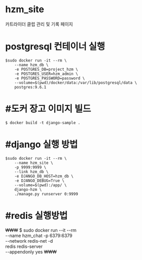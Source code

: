 # hzm_site
카트라이더 클럽 관리 및 기록 페이지

# postgresql 컨테이너 실행
```
$sudo docker run -it --rm \
    --name hzm_db \
    -e POSTGRES_DB=project_hzm \
    -e POSTGRES_USER=hzm_admin \
    -e POSTGRES_PASSWORD=password \
    --volume=$(pwd)/docker/data:/var/lib/postgresql/data \
    postgres:9.6.1
 ```

#도커 장고 이미지 빌드 
===
```
$ docker build -t django-sample .
```

#django 실행 방법 
===
```
$sudo docker run -it --rm \
    --name hzm_site \
    -p 9999:9999 \
    --link hzm_db \
    -e DJANGO_DB_HOST=hzm_db \
    -e DJANGO_DEBUG=True \
    --volume=$(pwd):/app/ \
    django-hzm \
    ./manage.py runserver 0:9999
```
#redis 실행방법
===
₩₩₩
$ sudo docker run --it --rm \
    --name hzm_chat
    -p 6379:6379 \
    --network redis-net -d \
    redis redis-server \
    --appendonly yes
₩₩₩

